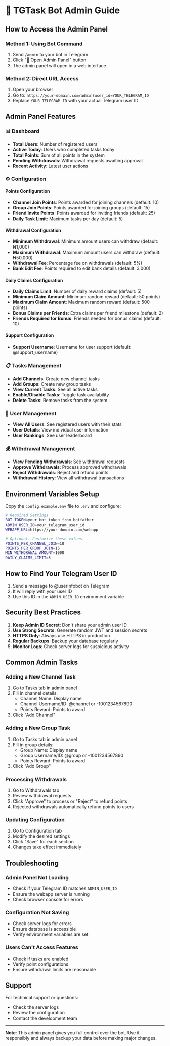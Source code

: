 # 🔧 TGTask Bot Admin Guide

## How to Access the Admin Panel

### Method 1: Using Bot Command
1. Send `/admin` to your bot in Telegram
2. Click "🎯 Open Admin Panel" button
3. The admin panel will open in a web interface

### Method 2: Direct URL Access
1. Open your browser
2. Go to: `https://your-domain.com/admin?user_id=YOUR_TELEGRAM_ID`
3. Replace `YOUR_TELEGRAM_ID` with your actual Telegram user ID

## Admin Panel Features

### 📊 Dashboard
- **Total Users**: Number of registered users
- **Active Today**: Users who completed tasks today
- **Total Points**: Sum of all points in the system
- **Pending Withdrawals**: Withdrawal requests awaiting approval
- **Recent Activity**: Latest user actions

### ⚙️ Configuration

#### Points Configuration
- **Channel Join Points**: Points awarded for joining channels (default: 10)
- **Group Join Points**: Points awarded for joining groups (default: 15)
- **Friend Invite Points**: Points awarded for inviting friends (default: 25)
- **Daily Task Limit**: Maximum tasks per day (default: 5)

#### Withdrawal Configuration
- **Minimum Withdrawal**: Minimum amount users can withdraw (default: ₦1,000)
- **Maximum Withdrawal**: Maximum amount users can withdraw (default: ₦50,000)
- **Withdrawal Fee**: Percentage fee on withdrawals (default: 5%)
- **Bank Edit Fee**: Points required to edit bank details (default: 3,000)

#### Daily Claims Configuration
- **Daily Claims Limit**: Number of daily reward claims (default: 5)
- **Minimum Claim Amount**: Minimum random reward (default: 50 points)
- **Maximum Claim Amount**: Maximum random reward (default: 500 points)
- **Bonus Claims per Friends**: Extra claims per friend milestone (default: 2)
- **Friends Required for Bonus**: Friends needed for bonus claims (default: 10)

#### Support Configuration
- **Support Username**: Username for user support (default: @support_username)

### 📋 Tasks Management
- **Add Channels**: Create new channel tasks
- **Add Groups**: Create new group tasks
- **View Current Tasks**: See all active tasks
- **Enable/Disable Tasks**: Toggle task availability
- **Delete Tasks**: Remove tasks from the system

### 👥 User Management
- **View All Users**: See registered users with their stats
- **User Details**: View individual user information
- **User Rankings**: See user leaderboard

### 💰 Withdrawal Management
- **View Pending Withdrawals**: See withdrawal requests
- **Approve Withdrawals**: Process approved withdrawals
- **Reject Withdrawals**: Reject and refund points
- **Withdrawal History**: View all withdrawal transactions

## Environment Variables Setup

Copy the `config.example.env` file to `.env` and configure:

```bash
# Required Settings
BOT_TOKEN=your_bot_token_from_botfather
ADMIN_USER_ID=your_telegram_user_id
WEBAPP_URL=https://your-domain.com/webapp

# Optional: Customize these values
POINTS_PER_CHANNEL_JOIN=10
POINTS_PER_GROUP_JOIN=15
MIN_WITHDRAWAL_AMOUNT=1000
DAILY_CLAIMS_LIMIT=5
```

## How to Find Your Telegram User ID

1. Send a message to @userinfobot on Telegram
2. It will reply with your user ID
3. Use this ID in the `ADMIN_USER_ID` environment variable

## Security Best Practices

1. **Keep Admin ID Secret**: Don't share your admin user ID
2. **Use Strong Secrets**: Generate random JWT and session secrets
3. **HTTPS Only**: Always use HTTPS in production
4. **Regular Backups**: Backup your database regularly
5. **Monitor Logs**: Check server logs for suspicious activity

## Common Admin Tasks

### Adding a New Channel Task
1. Go to Tasks tab in admin panel
2. Fill in channel details:
   - Channel Name: Display name
   - Channel Username/ID: @channel or -1001234567890
   - Points Reward: Points to award
3. Click "Add Channel"

### Adding a New Group Task
1. Go to Tasks tab in admin panel
2. Fill in group details:
   - Group Name: Display name
   - Group Username/ID: @group or -1001234567890
   - Points Reward: Points to award
3. Click "Add Group"

### Processing Withdrawals
1. Go to Withdrawals tab
2. Review withdrawal requests
3. Click "Approve" to process or "Reject" to refund points
4. Rejected withdrawals automatically refund points to users

### Updating Configuration
1. Go to Configuration tab
2. Modify the desired settings
3. Click "Save" for each section
4. Changes take effect immediately

## Troubleshooting

### Admin Panel Not Loading
- Check if your Telegram ID matches `ADMIN_USER_ID`
- Ensure the webapp server is running
- Check browser console for errors

### Configuration Not Saving
- Check server logs for errors
- Ensure database is accessible
- Verify environment variables are set

### Users Can't Access Features
- Check if tasks are enabled
- Verify point configurations
- Ensure withdrawal limits are reasonable

## Support

For technical support or questions:
- Check the server logs
- Review the configuration
- Contact the development team

---

**Note**: This admin panel gives you full control over the bot. Use it responsibly and always backup your data before making major changes.
